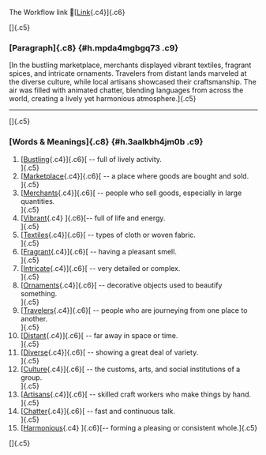 The Workflow link
👏[[Link](https://www.google.com/url?q=http://www.google.com&sa=D&source=editors&ust=1760009056931533&usg=AOvVaw1CVQLFJvN9mdF4GLPfZxdf){.c4}]{.c6}

[]{.c5}

### [Paragraph]{.c8} {#h.mpda4mgbgq73 .c9}

[In the bustling marketplace, merchants displayed vibrant textiles,
fragrant spices, and intricate ornaments. Travelers from distant lands
marveled at the diverse culture, while local artisans showcased their
craftsmanship. The air was filled with animated chatter, blending
languages from across the world, creating a lively yet harmonious
atmosphere.]{.c5}

------------------------------------------------------------------------

[]{.c5}

### [Words & Meanings]{.c8} {#h.3aalkbh4jm0b .c9}

1.  [[Bustling](https://www.google.com/url?q=http://www.google.com&sa=D&source=editors&ust=1760009056932198&usg=AOvVaw0FetTwOjhx9-xq2MN0a-_7){.c4}]{.c6}[ --
    full of lively activity.\
    ]{.c5}
2.  [[Marketplace](https://www.google.com/url?q=http://www.google.com&sa=D&source=editors&ust=1760009056932358&usg=AOvVaw0-O2EJ1CNCbdJ7FZCtq-NL){.c4}]{.c6}[ --
    a place where goods are bought and sold.\
    ]{.c5}
3.  [[Merchants](https://www.google.com/url?q=http://www.google.com&sa=D&source=editors&ust=1760009056932491&usg=AOvVaw1kbV0u2ZgYTLCaKlw7Oy36){.c4}]{.c6}[ --
    people who sell goods, especially in large quantities.\
    ]{.c5}
4.  [[Vibrant](https://www.google.com/url?q=http://www.google.com&sa=D&source=editors&ust=1760009056932622&usg=AOvVaw08yfIJfDFTlHDE6cbHtdRH){.c4}
    ]{.c6}[-- full of life and energy.\
    ]{.c5}
5.  [[Textiles](https://www.google.com/url?q=http://www.google.com&sa=D&source=editors&ust=1760009056932727&usg=AOvVaw3xK9a31qHUGciUANphTpij){.c4}]{.c6}[ --
    types of cloth or woven fabric.\
    ]{.c5}
6.  [[Fragrant](https://www.google.com/url?q=http://www.google.com&sa=D&source=editors&ust=1760009056932836&usg=AOvVaw3SciSKtDsT9pYNXLBpH2zL){.c4}]{.c6}[ --
    having a pleasant smell.\
    ]{.c5}
7.  [[Intricate](https://www.google.com/url?q=http://www.google.com&sa=D&source=editors&ust=1760009056932936&usg=AOvVaw1rJ0NUEFS0GWNb9NqjGoGY){.c4}]{.c6}[ --
    very detailed or complex.\
    ]{.c5}
8.  [[Ornaments](https://www.google.com/url?q=http://www.google.com&sa=D&source=editors&ust=1760009056933039&usg=AOvVaw2W0BK7h_wSj7fDz67BKNpU){.c4}]{.c6}[ --
    decorative objects used to beautify something.\
    ]{.c5}
9.  [[Travelers](https://www.google.com/url?q=http://www.google.com&sa=D&source=editors&ust=1760009056933155&usg=AOvVaw31eCVSz9W_LW5YXWMGlhQc){.c4}]{.c6}[ --
    people who are journeying from one place to another.\
    ]{.c5}
10. [[Distant](https://www.google.com/url?q=http://www.google.com&sa=D&source=editors&ust=1760009056933281&usg=AOvVaw2FCa3IM76nyPT3fi9v3lXn){.c4}]{.c6}[ --
    far away in space or time.\
    ]{.c5}
11. [[Diverse](https://www.google.com/url?q=http://www.google.com&sa=D&source=editors&ust=1760009056933380&usg=AOvVaw3Z4_zgE2ZqEx5MjNHtw596){.c4}]{.c6}[ --
    showing a great deal of variety.\
    ]{.c5}
12. [[Culture](https://www.google.com/url?q=http://www.google.com&sa=D&source=editors&ust=1760009056933485&usg=AOvVaw0OJdbCNMDC8U07tmr8ZTzh){.c4}]{.c6}[ --
    the customs, arts, and social institutions of a group.\
    ]{.c5}
13. [[Artisans](https://www.google.com/url?q=http://www.google.com&sa=D&source=editors&ust=1760009056933630&usg=AOvVaw2xftskQT1-xPuUujAOIeml){.c4}]{.c6}[ --
    skilled craft workers who make things by hand.\
    ]{.c5}
14. [[Chatter](https://www.google.com/url?q=http://www.google.com&sa=D&source=editors&ust=1760009056933757&usg=AOvVaw0fSivkzUZp7zUibhKv3v9y){.c4}]{.c6}[ --
    fast and continuous talk.\
    ]{.c5}
15. [[Harmonious](https://www.google.com/url?q=http://www.google.com&sa=D&source=editors&ust=1760009056933864&usg=AOvVaw029Dj2Vr4ryXLLts2YwtWB){.c4}
    ]{.c6}[-- forming a pleasing or consistent whole.]{.c5}

[]{.c5}
